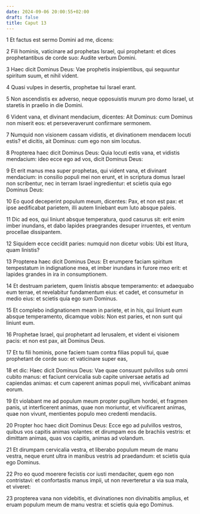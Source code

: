 ```yaml
---
date: 2024-09-06 20:00:55+02:00
draft: false
title: Caput 13
---
```





1 Et factus est sermo Domini ad me, dicens:

2 Fili hominis, vaticinare ad prophetas Israel, qui prophetant: et dices prophetantibus de corde suo: Audite verbum Domini.

3 Haec dicit Dominus Deus: Vae prophetis insipientibus, qui sequuntur spiritum suum, et nihil vident.

4 Quasi vulpes in desertis, prophetae tui Israel erant.

5 Non ascendistis ex adverso, neque opposuistis murum pro domo Israel, ut staretis in praelio in die Domini.

6 Vident vana, et divinant mendacium, dicentes: Ait Dominus: cum Dominus non miserit eos: et perseveraverunt confirmare sermonem.

7 Numquid non visionem cassam vidistis, et divinationem mendacem locuti estis? et dicitis, ait Dominus: cum ego non sim locutus.

8 Propterea haec dicit Dominus Deus: Quia locuti estis vana, et vidistis mendacium: ideo ecce ego ad vos, dicit Dominus Deus:

9 Et erit manus mea super prophetas, qui vident vana, et divinant mendacium: in consilio populi mei non erunt, et in scriptura domus Israel non scribentur, nec in terram Israel ingredientur: et scietis quia ego Dominus Deus:

10 Eo quod deceperint populum meum, dicentes: Pax, et non est pax: et ipse aedificabat parietem, illi autem liniebant eum luto absque paleis.

11 Dic ad eos, qui liniunt absque temperatura, quod casurus sit: erit enim imber inundans, et dabo lapides praegrandes desuper irruentes, et ventum procellae dissipantem.

12 Siquidem ecce cecidit paries: numquid non dicetur vobis: Ubi est litura, quam linistis?

13 Propterea haec dicit Dominus Deus: Et erumpere faciam spiritum tempestatum in indignatione mea, et imber inundans in furore meo erit: et lapides grandes in ira in consumptionem.

14 Et destruam parietem, quem linistis absque temperamento: et adaequabo eum terrae, et revelabitur fundamentum eius: et cadet, et consumetur in medio eius: et scietis quia ego sum Dominus.

15 Et complebo indignationem meam in pariete, et in his, qui liniunt eum absque temperamento, dicamque vobis: Non est paries, et non sunt qui liniunt eum.

16 Prophetae Israel, qui prophetant ad Ierusalem, et vident ei visionem pacis: et non est pax, ait Dominus Deus.

17 Et tu fili hominis, pone faciem tuam contra filias populi tui, quae prophetant de corde suo: et vaticinare super eas,

18 et dic: Haec dicit Dominus Deus: Vae quae consuunt pulvillos sub omni cubito manus: et faciunt cervicalia sub capite universae aetatis ad capiendas animas: et cum caperent animas populi mei, vivificabant animas eorum.

19 Et violabant me ad populum meum propter pugillum hordei, et fragmen panis, ut interficerent animas, quae non moriuntur, et vivificarent animas, quae non vivunt, mentientes populo meo credenti mendaciis.

20 Propter hoc haec dicit Dominus Deus: Ecce ego ad pulvillos vestros, quibus vos capitis animas volantes: et dirumpam eos de brachiis vestris: et dimittam animas, quas vos capitis, animas ad volandum.

21 Et dirumpam cervicalia vestra, et liberabo populum meum de manu vestra, neque erunt ultra in manibus vestris ad praedandum: et scietis quia ego Dominus.

22 Pro eo quod moerere fecistis cor iusti mendaciter, quem ego non contristavi: et confortastis manus impii, ut non reverteretur a via sua mala, et viveret:

23 propterea vana non videbitis, et divinationes non divinabitis amplius, et eruam populum meum de manu vestra: et scietis quia ego Dominus.

